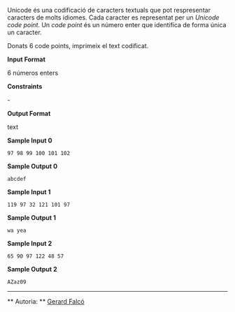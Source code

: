 Unicode és una codificació de caracters textuals que pot respresentar
caracters de molts idiomes. Cada caracter es representat per un *Unicode
code point*. Un *code point* és un número enter que identifíca de forma
única un caracter.

Donats 6 code points, imprimeix el text codificat.

**Input Format**

6 números enters

**Constraints**

\-

**Output Format**

text

**Sample Input 0**

    97 98 99 100 101 102

**Sample Output 0**

    abcdef

**Sample Input 1**

    119 97 32 121 101 97

**Sample Output 1**

    wa yea

**Sample Input 2**

    65 90 97 122 48 57

**Sample Output 2**

    AZaz09

----------

** Autoria: **
[Gerard Falcó](https://github.com/gerardfp)
